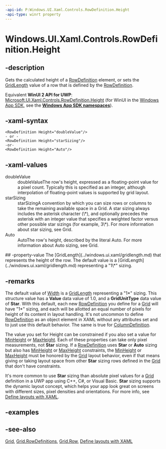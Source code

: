 ```yaml
---
-api-id: P:Windows.UI.Xaml.Controls.RowDefinition.Height
-api-type: winrt property
---
```


<!-- Property syntax
public Windows.UI.Xaml.GridLength Height { get;  set; }
-->

# Windows.UI.Xaml.Controls.RowDefinition.Height

## -description
Gets the calculated height of a [RowDefinition](rowdefinition.md) element, or sets the [GridLength](../windows.ui.xaml/gridlength.md) value of a row that is defined by the [RowDefinition](rowdefinition.md).

Equivalent **WinUI 2 API for UWP**: [Microsoft.UI.Xaml.Controls.RowDefinition.Height](/windows/winui/api/microsoft.ui.xaml.controls.rowdefinition.height) (for WinUI in the [Windows App SDK](/windows/apps/windows-app-sdk/), see the **[Windows App SDK namespaces](/windows/windows-app-sdk/api/winrt/)**).

## -xaml-syntax
```xaml
<RowDefinition Height="doubleValue"/>
- or -
<RowDefinition Height="starSizing"/>
-or-
<RowDefinition Height="Auto"/>
```


## -xaml-values
<dl><dt>doubleValue</dt><dd>doubleValueThe row's height, expressed as a floating-point value for a pixel count. Typically this is specified as an integer, although interpolation of floating-point values is supported by grid layout.</dd>
<dt>starSizing</dt><dd>starSizingA convention by which you can size rows or columns to take the remaining available space in a Grid. A star sizing always includes the asterisk character (\*), and optionally precedes the asterisk with an integer value that specifies a weighted factor versus other possible star sizings (for example, 3\*). For more information about star sizing, see Grid.</dd>
<dt>Auto</dt><dd>AutoThe row's height, described by the literal Auto. For more information about Auto sizing, see Grid.</dd>
</dl>
## -property-value
The [GridLength](../windows.ui.xaml/gridlength.md) that represents the height of the row. The default value is a [GridLength](../windows.ui.xaml/gridlength.md) representing a "1\*" sizing.

## -remarks
The default value of [Width](columndefinition_width.md) is a [GridLength](../windows.ui.xaml/gridlength.md) representing a "1\*" sizing. This structure value has a **Value** data value of 1.0, and a **GridUnitType** data value of **Star**. With this default, each new [RowDefinition](rowdefinition.md) you define for a [Grid](grid.md) will have "1\*" sizing, and each will be allotted an equal number of pixels for height of its content in layout handling. It's not uncommon to define [RowDefinition](rowdefinition.md) as an object element in XAML without any attributes set and to just use this default behavior. The same is true for [ColumnDefinition](columndefinition.md).

The value you set for Height can be constrained if you also set a value for [MinHeight](rowdefinition_minheight.md) or [MaxHeight](rowdefinition_maxheight.md). Each of these properties can take only pixel measurements, not **Star** sizing. If a [RowDefinition](rowdefinition.md) uses **Star** or **Auto** sizing but also has [MinHeight](rowdefinition_minheight.md) or [MaxHeight](rowdefinition_maxheight.md) constraints, the [MinHeight](rowdefinition_minheight.md) or [MaxHeight](rowdefinition_maxheight.md) must be honored by the [Grid](grid.md) layout behavior, even if that means giving or taking layout space from other **Star** sizing rows defined in the [Grid](grid.md) that don't have constraints.

It's more common to use **Star** sizing than absolute pixel values for a [Grid](grid.md) definition in a UWP app using C++, C#, or Visual Basic. **Star** sizing supports the dynamic layout concept, which helps your app look great on screens with different sizes, pixel densities and orientations. For more info, see [Define layouts with XAML](/windows/uwp/layout/layouts-with-xaml).

## -examples

## -see-also
[Grid](grid.md), [Grid.RowDefinitions](grid_rowdefinitions.md), [Grid.Row](/uwp/api/windows.ui.xaml.controls.grid.row), [Define layouts with XAML](/windows/uwp/layout/layouts-with-xaml)

